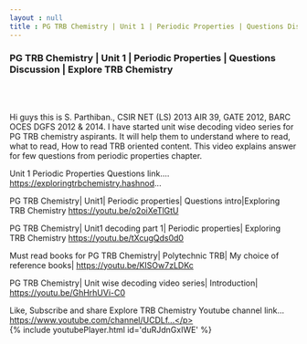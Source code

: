 ```yaml
---
layout : null
title : PG TRB Chemistry | Unit 1 | Periodic Properties | Questions Discussion | Explore TRB Chemistry
---
```

<h3>PG TRB Chemistry | Unit 1 | Periodic Properties | Questions Discussion | Explore TRB Chemistry</h3><br>
<br><p>Hi guys this is S. Parthiban., CSIR NET (LS) 2013 AIR 39, GATE 2012, BARC OCES DGFS 2012 & 2014. I have started unit wise decoding video series for PG TRB chemistry aspirants. It will help them to understand where to read, what to read, How to read TRB oriented content. This video explains answer for few questions from periodic properties chapter.

Unit 1 Periodic Properties Questions link.... 
https://exploringtrbchemistry.hashnod...

PG TRB Chemistry| Unit1| Periodic properties| Questions intro|Exploring TRB Chemistry
https://youtu.be/o2oiXeTlGtU

PG TRB Chemistry| Unit1 decoding part 1| Periodic properties| Exploring TRB Chemistry
https://youtu.be/tXcugQds0d0

Must read books for PG TRB Chemistry| Polytechnic TRB| My choice of reference books|
https://youtu.be/KISOw7zLDKc

PG TRB Chemistry| Unit wise decoding video series| Introduction|
https://youtu.be/GhHrhUVi-C0

Like, Subscribe and share Explore TRB Chemistry
Youtube channel link... https://www.youtube.com/channel/UCDLf...</p><br>
{% include youtubePlayer.html id='duRJdnGxIWE' %}<br>